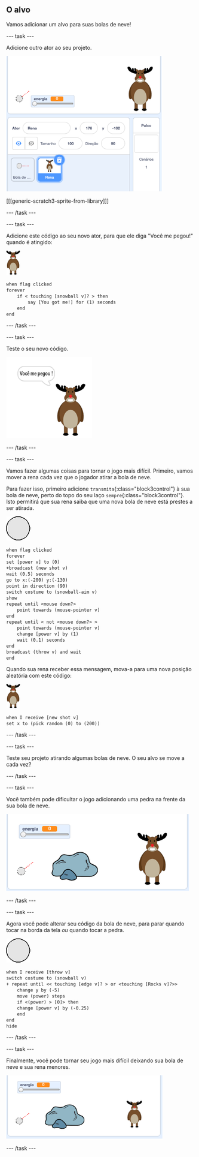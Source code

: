 ## O alvo

Vamos adicionar um alvo para suas bolas de neve!

--- task ---

Adicione outro ator ao seu projeto.

![um ator alvo no palco](images/snow-deer.png)

[[[generic-scratch3-sprite-from-library]]]

--- /task ---

--- task ---

Adicione este código ao seu novo ator, para que ele diga "Você me pegou!" quando é atingido:

![ator alvo](images/target-sprite.png)

```blocks3
when flag clicked
forever
    if < touching [snowball v]? > then
        say [You got me!] for (1) seconds
    end
end
```

--- /task ---

--- task ---

Teste o seu novo código.

![ator alvo dizendo você me pegou!](images/snow-hit.png)

--- /task ---

--- task ---

Vamos fazer algumas coisas para tornar o jogo mais difícil. Primeiro, vamos mover a rena cada vez que o jogador atirar a bola de neve.

Para fazer isso, primeiro adicione `transmita`{:class="block3control"} à sua bola de neve, perto do topo do seu laço `sempre`{:class="block3control"}. Isto permitirá que sua rena saiba que uma nova bola de neve está prestes a ser atirada.

![ator bola de neve](images/snowball-sprite.png)

```blocks3
when flag clicked
forever
set [power v] to (0)
+broadcast (new shot v)
wait (0.5) seconds
go to x:(-200) y:(-130)
point in direction (90)
switch costume to (snowball-aim v)
show
repeat until <mouse down?>
    point towards (mouse-pointer v)
end
repeat until < not <mouse down?> >
    point towards (mouse-pointer v)
    change [power v] by (1)
    wait (0.1) seconds
end
broadcast (throw v) and wait
end
```

Quando sua rena receber essa mensagem, mova-a para uma nova posição aleatória com este código:

![ator alvo](images/target-sprite.png)

```blocks3
when I receive [new shot v]
set x to (pick random (0) to (200))
```

--- /task ---

--- task ---

Teste seu projeto atirando algumas bolas de neve. O seu alvo se move a cada vez?

--- /task ---

--- task ---

Você também pode dificultar o jogo adicionando uma pedra na frente da sua bola de neve.

![ator pedra no palco](images/snow-rock.png)

--- /task ---

--- task ---

Agora você pode alterar seu código da bola de neve, para parar quando tocar na borda da tela _ou_ quando tocar a pedra.

![ator bola de neve](images/snowball-sprite.png)

```blocks3
when I receive [throw v]
switch costume to (snowball v)
+ repeat until << touching [edge v]? > or <touching [Rocks v]?>>
    change y by (-5)
    move (power) steps
    if <(power) > [0]> then
    change [power v] by (-0.25)
    end
end
hide
```

--- /task ---

--- task ---

Finalmente, você pode tornar seu jogo mais difícil deixando sua bola de neve e sua rena menores.

![bola de neve e ator alvo pequenos](images/snow-small.png)

--- /task ---
